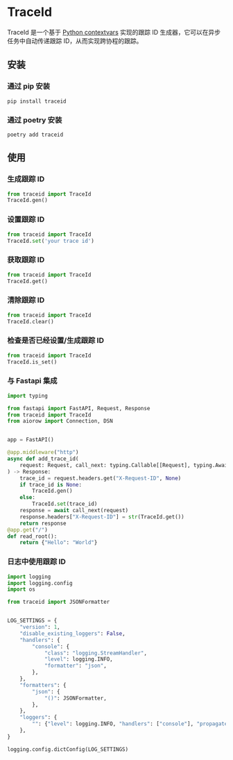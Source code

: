# TraceId
TraceId 是一个基于 [Python contextvars](https://docs.python.org/3/library/contextvars.html) 实现的跟踪 ID 生成器，它可以在异步任务中自动传递跟踪 ID，从而实现跨协程的跟踪。

## 安装

### 通过 pip 安装
```
pip install traceid
```

### 通过 poetry 安装
```
poetry add traceid
```

## 使用

### 生成跟踪 ID
```python
from traceid import TraceId
TraceId.gen()
```

### 设置跟踪 ID
```python
from traceid import TraceId
TraceId.set('your trace id')
```

### 获取跟踪 ID
```python
from traceid import TraceId
TraceId.get()
```

### 清除跟踪 ID
```python
from traceid import TraceId
TraceId.clear()
```

### 检查是否已经设置/生成跟踪 ID
```python
from traceid import TraceId
TraceId.is_set()
```

### 与 Fastapi 集成
```python
import typing

from fastapi import FastAPI, Request, Response
from traceid import TraceId
from aiorow import Connection, DSN


app = FastAPI()

@app.middleware("http")
async def add_trace_id(
    request: Request, call_next: typing.Callable[[Request], typing.Awaitable[Response]]
) -> Response:
    trace_id = request.headers.get("X-Request-ID", None)
    if trace_id is None:
        TraceId.gen()
    else:
        TraceId.set(trace_id)
    response = await call_next(request)
    response.headers["X-Request-ID"] = str(TraceId.get())
    return response
@app.get("/")
def read_root():
    return {"Hello": "World"}
```
### 日志中使用跟踪 ID
```python
import logging
import logging.config
import os

from traceid import JSONFormatter


LOG_SETTINGS = {
    "version": 1,
    "disable_existing_loggers": False,
    "handlers": {
        "console": {
            "class": "logging.StreamHandler",
            "level": logging.INFO,
            "formatter": "json",
        },
    },
    "formatters": {
        "json": {
            "()": JSONFormatter,
        },
    },
    "loggers": {
        "": {"level": logging.INFO, "handlers": ["console"], "propagate": True},
    },
}

logging.config.dictConfig(LOG_SETTINGS)
```